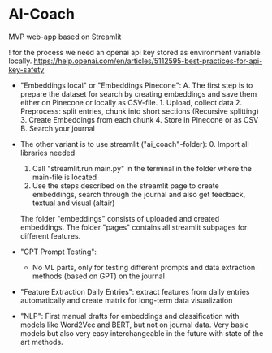# AI-Coach

MVP web-app based on Streamlit


! for the process we need an openai api key stored as environment variable locally. https://help.openai.com/en/articles/5112595-best-practices-for-api-key-safety


- "Embeddings local" or "Embeddings Pinecone": 
	A. The first step is to prepare the dataset for search by creating embeddings and save them either on Pinecone or locally as CSV-file.
		1. Upload, collect data
		2. Preprocess: split entries, chunk into short sections (Recursive splitting)
		3. Create Embeddings from each chunk
		4. Store in Pinecone or as CSV
	B. Search your journal
	
- The other variant is to use streamlit ("ai_coach"-folder):
	0. Import all libraries needed
	1. Call "streamlit.run main.py" in the terminal in the folder where the main-file is located
	2. Use the steps described on the streamlit page to create embeddings, search through the journal and also get feedback, textual and visual (altair)
	
	The folder "embeddings" consists of uploaded and created embeddings. The folder "pages" contains all streamlit subpages for different features.

- "GPT Prompt Testing":
	- No ML parts, only for testing different prompts and data extraction methods (based on GPT) on the journal

- "Feature Extraction Daily Entries": extract features from daily entries automatically and create matrix for long-term data visualization
	

- "NLP": First manual drafts for embeddings and classification with models like Word2Vec and BERT, but not on journal data. Very basic models but also very easy interchangeable in the future with state of the art methods.
